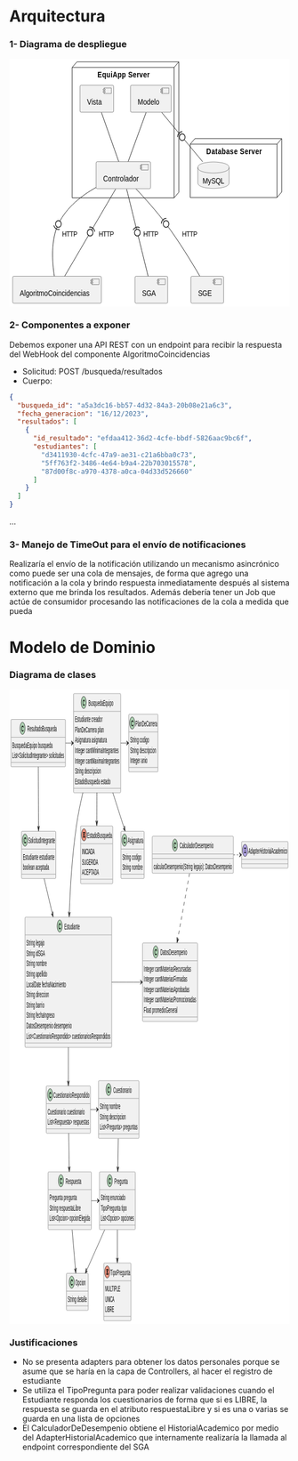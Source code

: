 # Arquitectura
### 1- Diagrama de despliegue
<?xml version="1.0" encoding="us-ascii" standalone="no"?><svg xmlns="http://www.w3.org/2000/svg" xmlns:xlink="http://www.w3.org/1999/xlink" contentStyleType="text/css" height="446px" preserveAspectRatio="none" style="width:591px;height:446px;background:#FFFFFF;" version="1.1" viewBox="0 0 591 446" width="591px" zoomAndPan="magnify"><defs/><g><!--cluster Database Server--><g id="cluster_Database Server"><polygon fill="none" points="381.5,154,391.5,144,574.5,144,574.5,240,564.5,250,381.5,250,381.5,154" style="stroke:#181818;stroke-width:1.0;"/><line style="stroke:#181818;stroke-width:1.0;" x1="564.5" x2="574.5" y1="154" y2="144"/><line style="stroke:#181818;stroke-width:1.0;" x1="381.5" x2="564.5" y1="154" y2="154"/><line style="stroke:#181818;stroke-width:1.0;" x1="564.5" x2="564.5" y1="154" y2="250"/><text fill="#000000" font-family="sans-serif" font-size="14" font-weight="bold" lengthAdjust="spacing" textLength="117" x="415.5" y="172.1074">Database Server</text></g><!--cluster EquiApp Server--><g id="cluster_EquiApp Server"><polygon fill="none" points="132.5,16,142.5,6,357.5,6,357.5,240.5,347.5,250.5,132.5,250.5,132.5,16" style="stroke:#181818;stroke-width:1.0;"/><line style="stroke:#181818;stroke-width:1.0;" x1="347.5" x2="357.5" y1="16" y2="6"/><line style="stroke:#181818;stroke-width:1.0;" x1="132.5" x2="347.5" y1="16" y2="16"/><line style="stroke:#181818;stroke-width:1.0;" x1="347.5" x2="347.5" y1="16" y2="250.5"/><text fill="#000000" font-family="sans-serif" font-size="14" font-weight="bold" lengthAdjust="spacing" textLength="110" x="186" y="34.1074">EquiApp Server</text></g><!--entity MySQL--><g id="elem_MySQL"><path d="M397.5,196 C397.5,186 430.5,186 430.5,186 C430.5,186 463.5,186 463.5,196 L463.5,223.6211 C463.5,233.6211 430.5,233.6211 430.5,233.6211 C430.5,233.6211 397.5,233.6211 397.5,223.6211 L397.5,196 " fill="#F1F1F1" style="stroke:#181818;stroke-width:0.5;"/><path d="M397.5,196 C397.5,206 430.5,206 430.5,206 C430.5,206 463.5,206 463.5,196 " fill="none" style="stroke:#181818;stroke-width:0.5;"/><text fill="#000000" font-family="sans-serif" font-size="14" lengthAdjust="spacing" textLength="46" x="407.5" y="225.1074">MySQL</text></g><!--entity Modelo--><g id="elem_Modelo"><rect fill="#F1F1F1" height="48.6211" rx="2.5" ry="2.5" style="stroke:#181818;stroke-width:0.5;" width="86" x="255.5" y="48"/><rect fill="#F1F1F1" height="10" style="stroke:#181818;stroke-width:0.5;" width="15" x="321.5" y="53"/><rect fill="#F1F1F1" height="2" style="stroke:#181818;stroke-width:0.5;" width="4" x="319.5" y="55"/><rect fill="#F1F1F1" height="2" style="stroke:#181818;stroke-width:0.5;" width="4" x="319.5" y="59"/><text fill="#000000" font-family="sans-serif" font-size="14" lengthAdjust="spacing" textLength="46" x="270.5" y="83.1074">Modelo</text></g><!--entity Vista--><g id="elem_Vista"><rect fill="#F1F1F1" height="48.6211" rx="2.5" ry="2.5" style="stroke:#181818;stroke-width:0.5;" width="71" x="149" y="48"/><rect fill="#F1F1F1" height="10" style="stroke:#181818;stroke-width:0.5;" width="15" x="200" y="53"/><rect fill="#F1F1F1" height="2" style="stroke:#181818;stroke-width:0.5;" width="4" x="198" y="55"/><rect fill="#F1F1F1" height="2" style="stroke:#181818;stroke-width:0.5;" width="4" x="198" y="59"/><text fill="#000000" font-family="sans-serif" font-size="14" lengthAdjust="spacing" textLength="31" x="164" y="83.1074">Vista</text></g><!--entity Controlador--><g id="elem_Controlador"><rect fill="#F1F1F1" height="48.6211" rx="2.5" ry="2.5" style="stroke:#181818;stroke-width:0.5;" width="115" x="183" y="185.5"/><rect fill="#F1F1F1" height="10" style="stroke:#181818;stroke-width:0.5;" width="15" x="278" y="190.5"/><rect fill="#F1F1F1" height="2" style="stroke:#181818;stroke-width:0.5;" width="4" x="276" y="192.5"/><rect fill="#F1F1F1" height="2" style="stroke:#181818;stroke-width:0.5;" width="4" x="276" y="196.5"/><text fill="#000000" font-family="sans-serif" font-size="14" lengthAdjust="spacing" textLength="75" x="198" y="220.6074">Controlador</text></g><!--entity AlgoritmoCoincidencias--><g id="elem_AlgoritmoCoincidencias"><rect fill="#F1F1F1" height="48.6211" rx="2.5" ry="2.5" style="stroke:#181818;stroke-width:0.5;" width="187" x="7" y="391.5"/><rect fill="#F1F1F1" height="10" style="stroke:#181818;stroke-width:0.5;" width="15" x="174" y="396.5"/><rect fill="#F1F1F1" height="2" style="stroke:#181818;stroke-width:0.5;" width="4" x="172" y="398.5"/><rect fill="#F1F1F1" height="2" style="stroke:#181818;stroke-width:0.5;" width="4" x="172" y="402.5"/><text fill="#000000" font-family="sans-serif" font-size="14" lengthAdjust="spacing" textLength="147" x="22" y="426.6074">AlgoritmoCoincidencias</text></g><!--entity SGA--><g id="elem_SGA"><rect fill="#F1F1F1" height="48.6211" rx="2.5" ry="2.5" style="stroke:#181818;stroke-width:0.5;" width="69" x="265" y="391.5"/><rect fill="#F1F1F1" height="10" style="stroke:#181818;stroke-width:0.5;" width="15" x="314" y="396.5"/><rect fill="#F1F1F1" height="2" style="stroke:#181818;stroke-width:0.5;" width="4" x="312" y="398.5"/><rect fill="#F1F1F1" height="2" style="stroke:#181818;stroke-width:0.5;" width="4" x="312" y="402.5"/><text fill="#000000" font-family="sans-serif" font-size="14" lengthAdjust="spacing" textLength="29" x="280" y="426.6074">SGA</text></g><!--entity SGE--><g id="elem_SGE"><rect fill="#F1F1F1" height="48.6211" rx="2.5" ry="2.5" style="stroke:#181818;stroke-width:0.5;" width="69" x="383" y="391.5"/><rect fill="#F1F1F1" height="10" style="stroke:#181818;stroke-width:0.5;" width="15" x="432" y="396.5"/><rect fill="#F1F1F1" height="2" style="stroke:#181818;stroke-width:0.5;" width="4" x="430" y="398.5"/><rect fill="#F1F1F1" height="2" style="stroke:#181818;stroke-width:0.5;" width="4" x="430" y="402.5"/><text fill="#000000" font-family="sans-serif" font-size="14" lengthAdjust="spacing" textLength="29" x="398" y="426.6074">SGE</text></g><!--link Vista to Controlador--><g id="link_Vista_Controlador"><path d="M194.25,97.1 C204.47,121.82 220.43,160.43 230.67,185.21 " fill="none" id="Vista-Controlador" style="stroke:#181818;stroke-width:1.0;"/></g><!--link Modelo to Controlador--><g id="link_Modelo_Controlador"><path d="M288.4,97.1 C277.82,121.82 261.29,160.43 250.68,185.21 " fill="none" id="Modelo-Controlador" style="stroke:#181818;stroke-width:1.0;"/></g><!--link Modelo to MySQL--><g id="link_Modelo_MySQL"><path d="M321.49,97.1 C345.72,121.97 383.64,160.9 407.77,185.67 " fill="none" id="Modelo-MySQL" style="stroke:#181818;stroke-width:1.0;"/><path d="M364.7986,131.4234 A10,10 0 0 0 354.6684 141.2914" fill="none" style="stroke:#181818;stroke-width:1.5;"/><ellipse cx="364.6675" cy="141.4225" fill="#FFFFFF" rx="6" ry="6" style="stroke:#181818;stroke-width:1.5;"/></g><!--link Controlador to SGE--><g id="link_Controlador_SGE"><path d="M267.25,234.51 C285.78,251.32 310.61,274.88 330.5,297.5 C357.49,328.19 384.94,366.75 401.6,391.14 " fill="none" id="Controlador-SGE" style="stroke:#181818;stroke-width:1.0;"/><text fill="#000000" font-family="sans-serif" font-size="13" lengthAdjust="spacing" textLength="32" x="364.5" y="319.5283">HTTP</text><path d="M331.1409,287.5206 A10,10 0 0 0 320.5206 296.8591" fill="none" style="stroke:#181818;stroke-width:1.5;"/><ellipse cx="330.5" cy="297.5" fill="#FFFFFF" rx="6" ry="6" style="stroke:#181818;stroke-width:1.5;"/></g><!--link Controlador to SGA--><g id="link_Controlador_SGA"><path d="M247.38,234.8 C258.75,274.11 281.32,352.14 292.66,391.35 " fill="none" id="Controlador-SGA" style="stroke:#181818;stroke-width:1.0;"/><text fill="#000000" font-family="sans-serif" font-size="13" lengthAdjust="spacing" textLength="32" x="282.5" y="319.5283">HTTP</text><path d="M274.8592,304.3552 A10,10 0 0 0 261.2739 308.2846" fill="none" style="stroke:#181818;stroke-width:1.5;"/><ellipse cx="270.0313" cy="313.1125" fill="#FFFFFF" rx="6" ry="6" style="stroke:#181818;stroke-width:1.5;"/></g><!--link Controlador to AlgoritmoCoincidencias--><g id="link_Controlador_AlgoritmoCoincidencias"><path d="M224.17,234.8 C197.19,274.11 143.64,352.14 116.73,391.35 " fill="none" id="Controlador-AlgoritmoCoincidencias" style="stroke:#181818;stroke-width:1.0;"/><text fill="#000000" font-family="sans-serif" font-size="13" lengthAdjust="spacing" textLength="32" x="188.5" y="319.5283">HTTP</text><path d="M180.2551,311.2835 A10,10 0 0 0 168.5948 303.2812" fill="none" style="stroke:#181818;stroke-width:1.5;"/><ellipse cx="170.4238" cy="313.1125" fill="#FFFFFF" rx="6" ry="6" style="stroke:#181818;stroke-width:1.5;"/></g><!--link AlgoritmoCoincidencias to Controlador--><g id="link_AlgoritmoCoincidencias_Controlador"><path d="M94.9,391.2 C90.35,366.15 87.07,326.42 103.5,297.5 C120.8,267.05 153.67,245.76 182.88,231.92 " fill="none" id="AlgoritmoCoincidencias-Controlador" style="stroke:#181818;stroke-width:1.0;"/><text fill="#000000" font-family="sans-serif" font-size="13" lengthAdjust="spacing" textLength="32" x="111.5" y="319.5283">HTTP</text><path d="M93.859,300.1553 A10,10 0 0 0 106.1553 307.141" fill="none" style="stroke:#181818;stroke-width:1.5;"/><ellipse cx="103.5" cy="297.5" fill="#FFFFFF" rx="6" ry="6" style="stroke:#181818;stroke-width:1.5;"/></g><!--SRC=[TOz12y8W68Rl_WhfKXTRvzr6HHqQ51lTlwQKe7xcN32Y_vxLHjlOF0Y-x-FZv_pclItZAB8AZA-qMXQe8owimbeBuncNS7MW2J781PrjmCC5Ia4puHx2pUYJqB1u6wTrTZgGLqDlxvLCh1t0uGMB9iXf6YY5W_0iIm-3R8t6ErJ0qGNvFq_K5Ptq6jSeJI6v21kK7I3R9RtJbf2ldpBMa_uccKeNAzRyhDC6-9C79utfFi-FesKoNOuFt_8JxVTcrzNWRm00]--></g></svg>

### 2- Componentes a exponer
Debemos exponer una API REST con un endpoint para recibir la respuesta del WebHook del componente AlgoritmoCoincidencias
- Solicitud: POST /busqueda/resultados
- Cuerpo:
```json
{
  "busqueda_id": "a5a3dc16-bb57-4d32-84a3-20b08e21a6c3",
  "fecha_generacion": "16/12/2023",
  "resultados": [
    {
      "id_resultado": "efdaa412-36d2-4cfe-bbdf-5826aac9bc6f",
      "estudiantes": [
        "d3411930-4cfc-47a9-ae31-c21a6bba0c73",
        "5ff763f2-3486-4e64-b9a4-22b703015578",
        "87d00f8c-a970-4378-a0ca-04d33d526660"
      ]
    }
  ]
}
```
...

### 3- Manejo de TimeOut para el envío de notificaciones
Realizaría el envío de la notificación utilizando un mecanismo asincrónico
como puede ser una cola de mensajes, de forma que agrego una notificación a la cola
y brindo respuesta inmediatamente después al sistema externo que me brinda los resultados.
Además debería tener un Job que actúe de consumidor procesando las notificaciones de la cola
a medida que pueda

# Modelo de Dominio
### Diagrama de clases
<?xml version="1.0" encoding="us-ascii" standalone="no"?><svg xmlns="http://www.w3.org/2000/svg" xmlns:xlink="http://www.w3.org/1999/xlink" contentStyleType="text/css" height="1141px" preserveAspectRatio="none" style="width:1218px;height:1141px;background:#FFFFFF;" version="1.1" viewBox="0 0 1218 1141" width="1218px" zoomAndPan="magnify"><defs/><g><!--class Estudiante--><g id="elem_Estudiante"><rect codeLine="3" fill="#F1F1F1" height="234.2109" id="Estudiante" rx="2.5" ry="2.5" style="stroke:#181818;stroke-width:0.5;" width="377" x="68" y="409"/><ellipse cx="218.75" cy="425" fill="#ADD1B2" rx="11" ry="11" style="stroke:#181818;stroke-width:1.0;"/><path d="M221.5156,420.875 Q221.6719,420.6563 221.8594,420.5469 Q222.0469,420.4375 222.2656,420.4375 Q222.6406,420.4375 222.875,420.7031 Q223.1094,420.9531 223.1094,421.5625 L223.1094,423.0156 Q223.1094,423.625 222.875,423.8906 Q222.6406,424.1563 222.2656,424.1563 Q221.9219,424.1563 221.7188,423.9531 Q221.5156,423.7656 221.4063,423.25 Q221.3594,422.8906 221.1719,422.7031 Q220.8438,422.3281 220.2344,422.1094 Q219.625,421.8906 219,421.8906 Q218.2344,421.8906 217.5938,422.2188 Q216.9688,422.5469 216.4688,423.2969 Q215.9844,424.0469 215.9844,425.0781 L215.9844,426.1719 Q215.9844,427.4063 216.875,428.2344 Q217.7656,429.0469 219.3594,429.0469 Q220.2969,429.0469 220.9531,428.7969 Q221.3438,428.6406 221.7656,428.2031 Q222.0313,427.9375 222.1719,427.8594 Q222.3281,427.7813 222.5313,427.7813 Q222.8594,427.7813 223.1094,428.0469 Q223.375,428.2969 223.375,428.6406 Q223.375,428.9844 223.0313,429.3906 Q222.5313,429.9688 221.7344,430.2969 Q220.6563,430.75 219.3594,430.75 Q217.8438,430.75 216.6406,430.125 Q215.6563,429.625 214.9688,428.5625 Q214.2813,427.4844 214.2813,426.2031 L214.2813,425.0469 Q214.2813,423.7188 214.8906,422.5781 Q215.5156,421.4219 216.6094,420.8125 Q217.7031,420.1875 218.9375,420.1875 Q219.6719,420.1875 220.3125,420.3594 Q220.9688,420.5156 221.5156,420.875 Z " fill="#000000"/><text fill="#000000" font-family="sans-serif" font-size="14" lengthAdjust="spacing" textLength="67" x="239.25" y="430.7969">Estudiante</text><line style="stroke:#181818;stroke-width:0.5;" x1="69" x2="444" y1="441" y2="441"/><text fill="#000000" font-family="sans-serif" font-size="14" lengthAdjust="spacing" textLength="79" x="74" y="460.1074">String legajo</text><text fill="#000000" font-family="sans-serif" font-size="14" lengthAdjust="spacing" textLength="81" x="74" y="478.7285">String idSGA</text><text fill="#000000" font-family="sans-serif" font-size="14" lengthAdjust="spacing" textLength="89" x="74" y="497.3496">String nombre</text><text fill="#000000" font-family="sans-serif" font-size="14" lengthAdjust="spacing" textLength="90" x="74" y="515.9707">String apellido</text><text fill="#000000" font-family="sans-serif" font-size="14" lengthAdjust="spacing" textLength="172" x="74" y="534.5918">LocalDate fechaNacimiento</text><text fill="#000000" font-family="sans-serif" font-size="14" lengthAdjust="spacing" textLength="98" x="74" y="553.2129">String direccion</text><text fill="#000000" font-family="sans-serif" font-size="14" lengthAdjust="spacing" textLength="78" x="74" y="571.834">String barrio</text><text fill="#000000" font-family="sans-serif" font-size="14" lengthAdjust="spacing" textLength="123" x="74" y="590.4551">String fechaIngreso</text><text fill="#000000" font-family="sans-serif" font-size="14" lengthAdjust="spacing" textLength="197" x="74" y="609.0762">DatosDesempenio desempenio</text><text fill="#000000" font-family="sans-serif" font-size="14" lengthAdjust="spacing" textLength="365" x="74" y="627.6973">List&lt;CuestionarioRespondido&gt; cuestionariosRespondidos</text><line style="stroke:#181818;stroke-width:0.5;" x1="69" x2="444" y1="635.2109" y2="635.2109"/></g><!--class DatosDesempenio--><g id="elem_DatosDesempenio"><rect codeLine="18" fill="#F1F1F1" height="141.1055" id="DatosDesempenio" rx="2.5" ry="2.5" style="stroke:#181818;stroke-width:0.5;" width="239" x="579" y="455.5"/><ellipse cx="636.25" cy="471.5" fill="#ADD1B2" rx="11" ry="11" style="stroke:#181818;stroke-width:1.0;"/><path d="M639.0156,467.375 Q639.1719,467.1563 639.3594,467.0469 Q639.5469,466.9375 639.7656,466.9375 Q640.1406,466.9375 640.375,467.2031 Q640.6094,467.4531 640.6094,468.0625 L640.6094,469.5156 Q640.6094,470.125 640.375,470.3906 Q640.1406,470.6563 639.7656,470.6563 Q639.4219,470.6563 639.2188,470.4531 Q639.0156,470.2656 638.9063,469.75 Q638.8594,469.3906 638.6719,469.2031 Q638.3438,468.8281 637.7344,468.6094 Q637.125,468.3906 636.5,468.3906 Q635.7344,468.3906 635.0938,468.7188 Q634.4688,469.0469 633.9688,469.7969 Q633.4844,470.5469 633.4844,471.5781 L633.4844,472.6719 Q633.4844,473.9063 634.375,474.7344 Q635.2656,475.5469 636.8594,475.5469 Q637.7969,475.5469 638.4531,475.2969 Q638.8438,475.1406 639.2656,474.7031 Q639.5313,474.4375 639.6719,474.3594 Q639.8281,474.2813 640.0313,474.2813 Q640.3594,474.2813 640.6094,474.5469 Q640.875,474.7969 640.875,475.1406 Q640.875,475.4844 640.5313,475.8906 Q640.0313,476.4688 639.2344,476.7969 Q638.1563,477.25 636.8594,477.25 Q635.3438,477.25 634.1406,476.625 Q633.1563,476.125 632.4688,475.0625 Q631.7813,473.9844 631.7813,472.7031 L631.7813,471.5469 Q631.7813,470.2188 632.3906,469.0781 Q633.0156,467.9219 634.1094,467.3125 Q635.2031,466.6875 636.4375,466.6875 Q637.1719,466.6875 637.8125,466.8594 Q638.4688,467.0156 639.0156,467.375 Z " fill="#000000"/><text fill="#000000" font-family="sans-serif" font-size="14" lengthAdjust="spacing" textLength="116" x="656.75" y="477.2969">DatosDesempenio</text><line style="stroke:#181818;stroke-width:0.5;" x1="580" x2="817" y1="487.5" y2="487.5"/><text fill="#000000" font-family="sans-serif" font-size="14" lengthAdjust="spacing" textLength="205" x="585" y="506.6074">Integer cantMateriasRecursadas</text><text fill="#000000" font-family="sans-serif" font-size="14" lengthAdjust="spacing" textLength="188" x="585" y="525.2285">Integer cantMateriasFirmadas</text><text fill="#000000" font-family="sans-serif" font-size="14" lengthAdjust="spacing" textLength="198" x="585" y="543.8496">Integer cantMateriasAprobadas</text><text fill="#000000" font-family="sans-serif" font-size="14" lengthAdjust="spacing" textLength="227" x="585" y="562.4707">Integer cantMateriasPromocionadas</text><text fill="#000000" font-family="sans-serif" font-size="14" lengthAdjust="spacing" textLength="146" x="585" y="581.0918">Float promedioGeneral</text><line style="stroke:#181818;stroke-width:0.5;" x1="580" x2="817" y1="588.6055" y2="588.6055"/></g><!--class CalculadorDesempenio--><g id="elem_CalculadorDesempenio"><rect codeLine="26" fill="#F1F1F1" height="66.6211" id="CalculadorDesempenio" rx="2.5" ry="2.5" style="stroke:#181818;stroke-width:0.5;" width="353" x="621" y="263.5"/><ellipse cx="719.75" cy="279.5" fill="#ADD1B2" rx="11" ry="11" style="stroke:#181818;stroke-width:1.0;"/><path d="M722.5156,275.375 Q722.6719,275.1563 722.8594,275.0469 Q723.0469,274.9375 723.2656,274.9375 Q723.6406,274.9375 723.875,275.2031 Q724.1094,275.4531 724.1094,276.0625 L724.1094,277.5156 Q724.1094,278.125 723.875,278.3906 Q723.6406,278.6563 723.2656,278.6563 Q722.9219,278.6563 722.7188,278.4531 Q722.5156,278.2656 722.4063,277.75 Q722.3594,277.3906 722.1719,277.2031 Q721.8438,276.8281 721.2344,276.6094 Q720.625,276.3906 720,276.3906 Q719.2344,276.3906 718.5938,276.7188 Q717.9688,277.0469 717.4688,277.7969 Q716.9844,278.5469 716.9844,279.5781 L716.9844,280.6719 Q716.9844,281.9063 717.875,282.7344 Q718.7656,283.5469 720.3594,283.5469 Q721.2969,283.5469 721.9531,283.2969 Q722.3438,283.1406 722.7656,282.7031 Q723.0313,282.4375 723.1719,282.3594 Q723.3281,282.2813 723.5313,282.2813 Q723.8594,282.2813 724.1094,282.5469 Q724.375,282.7969 724.375,283.1406 Q724.375,283.4844 724.0313,283.8906 Q723.5313,284.4688 722.7344,284.7969 Q721.6563,285.25 720.3594,285.25 Q718.8438,285.25 717.6406,284.625 Q716.6563,284.125 715.9688,283.0625 Q715.2813,281.9844 715.2813,280.7031 L715.2813,279.5469 Q715.2813,278.2188 715.8906,277.0781 Q716.5156,275.9219 717.6094,275.3125 Q718.7031,274.6875 719.9375,274.6875 Q720.6719,274.6875 721.3125,274.8594 Q721.9688,275.0156 722.5156,275.375 Z " fill="#000000"/><text fill="#000000" font-family="sans-serif" font-size="14" lengthAdjust="spacing" textLength="147" x="740.25" y="285.2969">CalculadorDesempenio</text><line style="stroke:#181818;stroke-width:0.5;" x1="622" x2="973" y1="295.5" y2="295.5"/><line style="stroke:#181818;stroke-width:0.5;" x1="622" x2="973" y1="303.5" y2="303.5"/><text fill="#000000" font-family="sans-serif" font-size="14" lengthAdjust="spacing" textLength="341" x="627" y="322.6074">calcularDesempenio(String legajo): DatosDesempenio</text></g><!--class AdapterHistorialAcademico--><g id="elem_AdapterHistorialAcademico"><rect codeLine="30" fill="#F1F1F1" height="48" id="AdapterHistorialAcademico" rx="2.5" ry="2.5" style="stroke:#181818;stroke-width:0.5;" width="202" x="1009.5" y="273"/><ellipse cx="1024.5" cy="289" fill="#B4A7E5" rx="11" ry="11" style="stroke:#181818;stroke-width:1.0;"/><path d="M1025.4531,285.6406 L1025.4531,292.2969 L1027.1719,292.2969 Q1027.7813,292.2969 1028.0469,292.5313 Q1028.3125,292.7656 1028.3125,293.1563 Q1028.3125,293.5313 1028.0469,293.7656 Q1027.7813,294 1027.1719,294 L1022.0313,294 Q1021.4219,294 1021.1563,293.7656 Q1020.8906,293.5313 1020.8906,293.1406 Q1020.8906,292.7656 1021.1563,292.5313 Q1021.4219,292.2969 1022.0313,292.2969 L1023.75,292.2969 L1023.75,285.6406 L1022.0313,285.6406 Q1021.4219,285.6406 1021.1563,285.4063 Q1020.8906,285.1719 1020.8906,284.7813 Q1020.8906,284.4063 1021.1563,284.1719 Q1021.4219,283.9375 1022.0313,283.9375 L1027.1719,283.9375 Q1027.7813,283.9375 1028.0469,284.1719 Q1028.3125,284.4063 1028.3125,284.7813 Q1028.3125,285.1719 1028.0469,285.4063 Q1027.7813,285.6406 1027.1719,285.6406 L1025.4531,285.6406 Z " fill="#000000"/><text fill="#000000" font-family="sans-serif" font-size="14" font-style="italic" lengthAdjust="spacing" textLength="170" x="1038.5" y="294.7969">AdapterHistorialAcademico</text><line style="stroke:#181818;stroke-width:0.5;" x1="1010.5" x2="1210.5" y1="305" y2="305"/><line style="stroke:#181818;stroke-width:0.5;" x1="1010.5" x2="1210.5" y1="313" y2="313"/></g><!--class CuestionarioRespondido--><g id="elem_CuestionarioRespondido"><rect codeLine="35" fill="#F1F1F1" height="85.2422" id="CuestionarioRespondido" rx="2.5" ry="2.5" style="stroke:#181818;stroke-width:0.5;" width="192" x="160.5" y="712.5"/><ellipse cx="177.3" cy="728.5" fill="#ADD1B2" rx="11" ry="11" style="stroke:#181818;stroke-width:1.0;"/><path d="M180.0656,724.375 Q180.2219,724.1563 180.4094,724.0469 Q180.5969,723.9375 180.8156,723.9375 Q181.1906,723.9375 181.425,724.2031 Q181.6594,724.4531 181.6594,725.0625 L181.6594,726.5156 Q181.6594,727.125 181.425,727.3906 Q181.1906,727.6563 180.8156,727.6563 Q180.4719,727.6563 180.2688,727.4531 Q180.0656,727.2656 179.9563,726.75 Q179.9094,726.3906 179.7219,726.2031 Q179.3938,725.8281 178.7844,725.6094 Q178.175,725.3906 177.55,725.3906 Q176.7844,725.3906 176.1438,725.7188 Q175.5188,726.0469 175.0188,726.7969 Q174.5344,727.5469 174.5344,728.5781 L174.5344,729.6719 Q174.5344,730.9063 175.425,731.7344 Q176.3156,732.5469 177.9094,732.5469 Q178.8469,732.5469 179.5031,732.2969 Q179.8938,732.1406 180.3156,731.7031 Q180.5813,731.4375 180.7219,731.3594 Q180.8781,731.2813 181.0813,731.2813 Q181.4094,731.2813 181.6594,731.5469 Q181.925,731.7969 181.925,732.1406 Q181.925,732.4844 181.5813,732.8906 Q181.0813,733.4688 180.2844,733.7969 Q179.2063,734.25 177.9094,734.25 Q176.3938,734.25 175.1906,733.625 Q174.2063,733.125 173.5188,732.0625 Q172.8313,730.9844 172.8313,729.7031 L172.8313,728.5469 Q172.8313,727.2188 173.4406,726.0781 Q174.0656,724.9219 175.1594,724.3125 Q176.2531,723.6875 177.4875,723.6875 Q178.2219,723.6875 178.8625,723.8594 Q179.5188,724.0156 180.0656,724.375 Z " fill="#000000"/><text fill="#000000" font-family="sans-serif" font-size="14" lengthAdjust="spacing" textLength="156" x="191.7" y="734.2969">CuestionarioRespondido</text><line style="stroke:#181818;stroke-width:0.5;" x1="161.5" x2="351.5" y1="744.5" y2="744.5"/><text fill="#000000" font-family="sans-serif" font-size="14" lengthAdjust="spacing" textLength="161" x="166.5" y="763.6074">Cuestionario cuestionario</text><text fill="#000000" font-family="sans-serif" font-size="14" lengthAdjust="spacing" textLength="180" x="166.5" y="782.2285">List&lt;Respuesta&gt; respuestas</text><line style="stroke:#181818;stroke-width:0.5;" x1="161.5" x2="351.5" y1="789.7422" y2="789.7422"/></g><!--class Respuesta--><g id="elem_Respuesta"><rect codeLine="40" fill="#F1F1F1" height="103.8633" id="Respuesta" rx="2.5" ry="2.5" style="stroke:#181818;stroke-width:0.5;" width="188" x="168.5" y="867"/><ellipse cx="224.25" cy="883" fill="#ADD1B2" rx="11" ry="11" style="stroke:#181818;stroke-width:1.0;"/><path d="M227.0156,878.875 Q227.1719,878.6563 227.3594,878.5469 Q227.5469,878.4375 227.7656,878.4375 Q228.1406,878.4375 228.375,878.7031 Q228.6094,878.9531 228.6094,879.5625 L228.6094,881.0156 Q228.6094,881.625 228.375,881.8906 Q228.1406,882.1563 227.7656,882.1563 Q227.4219,882.1563 227.2188,881.9531 Q227.0156,881.7656 226.9063,881.25 Q226.8594,880.8906 226.6719,880.7031 Q226.3438,880.3281 225.7344,880.1094 Q225.125,879.8906 224.5,879.8906 Q223.7344,879.8906 223.0938,880.2188 Q222.4688,880.5469 221.9688,881.2969 Q221.4844,882.0469 221.4844,883.0781 L221.4844,884.1719 Q221.4844,885.4063 222.375,886.2344 Q223.2656,887.0469 224.8594,887.0469 Q225.7969,887.0469 226.4531,886.7969 Q226.8438,886.6406 227.2656,886.2031 Q227.5313,885.9375 227.6719,885.8594 Q227.8281,885.7813 228.0313,885.7813 Q228.3594,885.7813 228.6094,886.0469 Q228.875,886.2969 228.875,886.6406 Q228.875,886.9844 228.5313,887.3906 Q228.0313,887.9688 227.2344,888.2969 Q226.1563,888.75 224.8594,888.75 Q223.3438,888.75 222.1406,888.125 Q221.1563,887.625 220.4688,886.5625 Q219.7813,885.4844 219.7813,884.2031 L219.7813,883.0469 Q219.7813,881.7188 220.3906,880.5781 Q221.0156,879.4219 222.1094,878.8125 Q223.2031,878.1875 224.4375,878.1875 Q225.1719,878.1875 225.8125,878.3594 Q226.4688,878.5156 227.0156,878.875 Z " fill="#000000"/><text fill="#000000" font-family="sans-serif" font-size="14" lengthAdjust="spacing" textLength="68" x="244.75" y="888.7969">Respuesta</text><line style="stroke:#181818;stroke-width:0.5;" x1="169.5" x2="355.5" y1="899" y2="899"/><text fill="#000000" font-family="sans-serif" font-size="14" lengthAdjust="spacing" textLength="119" x="174.5" y="918.1074">Pregunta pregunta</text><text fill="#000000" font-family="sans-serif" font-size="14" lengthAdjust="spacing" textLength="136" x="174.5" y="936.7285">String respuestaLibre</text><text fill="#000000" font-family="sans-serif" font-size="14" lengthAdjust="spacing" textLength="176" x="174.5" y="955.3496">List&lt;Opcion&gt; opcionElegida</text><line style="stroke:#181818;stroke-width:0.5;" x1="169.5" x2="355.5" y1="962.8633" y2="962.8633"/></g><!--class Cuestionario--><g id="elem_Cuestionario"><rect codeLine="52" fill="#F1F1F1" height="103.8633" id="Cuestionario" rx="2.5" ry="2.5" style="stroke:#181818;stroke-width:0.5;" width="176" x="387.5" y="703"/><ellipse cx="431.3" cy="719" fill="#ADD1B2" rx="11" ry="11" style="stroke:#181818;stroke-width:1.0;"/><path d="M434.0656,714.875 Q434.2219,714.6563 434.4094,714.5469 Q434.5969,714.4375 434.8156,714.4375 Q435.1906,714.4375 435.425,714.7031 Q435.6594,714.9531 435.6594,715.5625 L435.6594,717.0156 Q435.6594,717.625 435.425,717.8906 Q435.1906,718.1563 434.8156,718.1563 Q434.4719,718.1563 434.2688,717.9531 Q434.0656,717.7656 433.9563,717.25 Q433.9094,716.8906 433.7219,716.7031 Q433.3938,716.3281 432.7844,716.1094 Q432.175,715.8906 431.55,715.8906 Q430.7844,715.8906 430.1438,716.2188 Q429.5188,716.5469 429.0188,717.2969 Q428.5344,718.0469 428.5344,719.0781 L428.5344,720.1719 Q428.5344,721.4063 429.425,722.2344 Q430.3156,723.0469 431.9094,723.0469 Q432.8469,723.0469 433.5031,722.7969 Q433.8938,722.6406 434.3156,722.2031 Q434.5813,721.9375 434.7219,721.8594 Q434.8781,721.7813 435.0813,721.7813 Q435.4094,721.7813 435.6594,722.0469 Q435.925,722.2969 435.925,722.6406 Q435.925,722.9844 435.5813,723.3906 Q435.0813,723.9688 434.2844,724.2969 Q433.2063,724.75 431.9094,724.75 Q430.3938,724.75 429.1906,724.125 Q428.2063,723.625 427.5188,722.5625 Q426.8313,721.4844 426.8313,720.2031 L426.8313,719.0469 Q426.8313,717.7188 427.4406,716.5781 Q428.0656,715.4219 429.1594,714.8125 Q430.2531,714.1875 431.4875,714.1875 Q432.2219,714.1875 432.8625,714.3594 Q433.5188,714.5156 434.0656,714.875 Z " fill="#000000"/><text fill="#000000" font-family="sans-serif" font-size="14" lengthAdjust="spacing" textLength="80" x="451.7" y="724.7969">Cuestionario</text><line style="stroke:#181818;stroke-width:0.5;" x1="388.5" x2="562.5" y1="735" y2="735"/><text fill="#000000" font-family="sans-serif" font-size="14" lengthAdjust="spacing" textLength="89" x="393.5" y="754.1074">String nombre</text><text fill="#000000" font-family="sans-serif" font-size="14" lengthAdjust="spacing" textLength="113" x="393.5" y="772.7285">String descripcion</text><text fill="#000000" font-family="sans-serif" font-size="14" lengthAdjust="spacing" textLength="164" x="393.5" y="791.3496">List&lt;Pregunta&gt; preguntas</text><line style="stroke:#181818;stroke-width:0.5;" x1="388.5" x2="562.5" y1="798.8633" y2="798.8633"/></g><!--class Pregunta--><g id="elem_Pregunta"><rect codeLine="64" fill="#F1F1F1" height="103.8633" id="Pregunta" rx="2.5" ry="2.5" style="stroke:#181818;stroke-width:0.5;" width="156" x="391.5" y="867"/><ellipse cx="436.25" cy="883" fill="#ADD1B2" rx="11" ry="11" style="stroke:#181818;stroke-width:1.0;"/><path d="M439.0156,878.875 Q439.1719,878.6563 439.3594,878.5469 Q439.5469,878.4375 439.7656,878.4375 Q440.1406,878.4375 440.375,878.7031 Q440.6094,878.9531 440.6094,879.5625 L440.6094,881.0156 Q440.6094,881.625 440.375,881.8906 Q440.1406,882.1563 439.7656,882.1563 Q439.4219,882.1563 439.2188,881.9531 Q439.0156,881.7656 438.9063,881.25 Q438.8594,880.8906 438.6719,880.7031 Q438.3438,880.3281 437.7344,880.1094 Q437.125,879.8906 436.5,879.8906 Q435.7344,879.8906 435.0938,880.2188 Q434.4688,880.5469 433.9688,881.2969 Q433.4844,882.0469 433.4844,883.0781 L433.4844,884.1719 Q433.4844,885.4063 434.375,886.2344 Q435.2656,887.0469 436.8594,887.0469 Q437.7969,887.0469 438.4531,886.7969 Q438.8438,886.6406 439.2656,886.2031 Q439.5313,885.9375 439.6719,885.8594 Q439.8281,885.7813 440.0313,885.7813 Q440.3594,885.7813 440.6094,886.0469 Q440.875,886.2969 440.875,886.6406 Q440.875,886.9844 440.5313,887.3906 Q440.0313,887.9688 439.2344,888.2969 Q438.1563,888.75 436.8594,888.75 Q435.3438,888.75 434.1406,888.125 Q433.1563,887.625 432.4688,886.5625 Q431.7813,885.4844 431.7813,884.2031 L431.7813,883.0469 Q431.7813,881.7188 432.3906,880.5781 Q433.0156,879.4219 434.1094,878.8125 Q435.2031,878.1875 436.4375,878.1875 Q437.1719,878.1875 437.8125,878.3594 Q438.4688,878.5156 439.0156,878.875 Z " fill="#000000"/><text fill="#000000" font-family="sans-serif" font-size="14" lengthAdjust="spacing" textLength="58" x="456.75" y="888.7969">Pregunta</text><line style="stroke:#181818;stroke-width:0.5;" x1="392.5" x2="546.5" y1="899" y2="899"/><text fill="#000000" font-family="sans-serif" font-size="14" lengthAdjust="spacing" textLength="107" x="397.5" y="918.1074">String enunciado</text><text fill="#000000" font-family="sans-serif" font-size="14" lengthAdjust="spacing" textLength="113" x="397.5" y="936.7285">TipoPregunta tipo</text><text fill="#000000" font-family="sans-serif" font-size="14" lengthAdjust="spacing" textLength="144" x="397.5" y="955.3496">List&lt;Opcion&gt; opciones</text><line style="stroke:#181818;stroke-width:0.5;" x1="392.5" x2="546.5" y1="962.8633" y2="962.8633"/></g><!--class Opcion--><g id="elem_Opcion"><rect codeLine="70" fill="#F1F1F1" height="66.6211" id="Opcion" rx="2.5" ry="2.5" style="stroke:#181818;stroke-width:0.5;" width="95" x="248" y="1049.5"/><ellipse cx="271.1" cy="1065.5" fill="#ADD1B2" rx="11" ry="11" style="stroke:#181818;stroke-width:1.0;"/><path d="M273.8656,1061.375 Q274.0219,1061.1563 274.2094,1061.0469 Q274.3969,1060.9375 274.6156,1060.9375 Q274.9906,1060.9375 275.225,1061.2031 Q275.4594,1061.4531 275.4594,1062.0625 L275.4594,1063.5156 Q275.4594,1064.125 275.225,1064.3906 Q274.9906,1064.6563 274.6156,1064.6563 Q274.2719,1064.6563 274.0688,1064.4531 Q273.8656,1064.2656 273.7563,1063.75 Q273.7094,1063.3906 273.5219,1063.2031 Q273.1938,1062.8281 272.5844,1062.6094 Q271.975,1062.3906 271.35,1062.3906 Q270.5844,1062.3906 269.9438,1062.7188 Q269.3188,1063.0469 268.8188,1063.7969 Q268.3344,1064.5469 268.3344,1065.5781 L268.3344,1066.6719 Q268.3344,1067.9063 269.225,1068.7344 Q270.1156,1069.5469 271.7094,1069.5469 Q272.6469,1069.5469 273.3031,1069.2969 Q273.6938,1069.1406 274.1156,1068.7031 Q274.3813,1068.4375 274.5219,1068.3594 Q274.6781,1068.2813 274.8813,1068.2813 Q275.2094,1068.2813 275.4594,1068.5469 Q275.725,1068.7969 275.725,1069.1406 Q275.725,1069.4844 275.3813,1069.8906 Q274.8813,1070.4688 274.0844,1070.7969 Q273.0063,1071.25 271.7094,1071.25 Q270.1938,1071.25 268.9906,1070.625 Q268.0063,1070.125 267.3188,1069.0625 Q266.6313,1067.9844 266.6313,1066.7031 L266.6313,1065.5469 Q266.6313,1064.2188 267.2406,1063.0781 Q267.8656,1061.9219 268.9594,1061.3125 Q270.0531,1060.6875 271.2875,1060.6875 Q272.0219,1060.6875 272.6625,1060.8594 Q273.3188,1061.0156 273.8656,1061.375 Z " fill="#000000"/><text fill="#000000" font-family="sans-serif" font-size="14" lengthAdjust="spacing" textLength="45" x="286.9" y="1071.2969">Opcion</text><line style="stroke:#181818;stroke-width:0.5;" x1="249" x2="342" y1="1081.5" y2="1081.5"/><text fill="#000000" font-family="sans-serif" font-size="14" lengthAdjust="spacing" textLength="83" x="254" y="1100.6074">String detalle</text><line style="stroke:#181818;stroke-width:0.5;" x1="249" x2="342" y1="1108.1211" y2="1108.1211"/></g><!--class TipoPregunta--><g id="elem_TipoPregunta"><rect codeLine="58" fill="#F1F1F1" height="103.8633" id="TipoPregunta" rx="2.5" ry="2.5" style="stroke:#181818;stroke-width:0.5;" width="118" x="410.5" y="1031"/><ellipse cx="425.5" cy="1047" fill="#EB937F" rx="11" ry="11" style="stroke:#181818;stroke-width:1.0;"/><path d="M424.3594,1047.7969 L424.3594,1050.2969 L428.6875,1050.2969 L428.6875,1049.375 Q428.6875,1048.7656 428.9219,1048.5 Q429.1719,1048.2344 429.5469,1048.2344 Q429.9219,1048.2344 430.1563,1048.5 Q430.3906,1048.7656 430.3906,1049.375 L430.3906,1052 L422.3906,1052 Q421.7656,1052 421.5,1051.7656 Q421.25,1051.5313 421.25,1051.1406 Q421.25,1050.7656 421.5156,1050.5313 Q421.7813,1050.2969 422.3906,1050.2969 L422.6563,1050.2969 L422.6563,1043.6406 L422.3906,1043.6406 Q421.7656,1043.6406 421.5,1043.4063 Q421.25,1043.1719 421.25,1042.7813 Q421.25,1042.4063 421.5,1042.1719 Q421.7656,1041.9375 422.3906,1041.9375 L430.0156,1041.9375 L430.0156,1044.5313 Q430.0156,1045.1406 429.7813,1045.4063 Q429.5625,1045.6563 429.1719,1045.6563 Q428.7969,1045.6563 428.5625,1045.4063 Q428.3281,1045.1406 428.3281,1044.5313 L428.3281,1043.6406 L424.3594,1043.6406 L424.3594,1046.0938 L425.8438,1046.0938 Q425.8438,1045.4375 425.9688,1045.25 Q426.2344,1044.8438 426.7031,1044.8438 Q427.0781,1044.8438 427.3125,1045.1094 Q427.5469,1045.3594 427.5469,1045.9688 L427.5469,1047.9375 Q427.5469,1048.4844 427.4219,1048.6719 Q427.1563,1049.0625 426.7031,1049.0625 Q426.2344,1049.0625 425.9688,1048.6563 Q425.8438,1048.4688 425.8438,1047.7969 L424.3594,1047.7969 Z " fill="#000000"/><text fill="#000000" font-family="sans-serif" font-size="14" lengthAdjust="spacing" textLength="86" x="439.5" y="1052.7969">TipoPregunta</text><line style="stroke:#181818;stroke-width:0.5;" x1="411.5" x2="527.5" y1="1063" y2="1063"/><text fill="#000000" font-family="sans-serif" font-size="14" lengthAdjust="spacing" textLength="66" x="416.5" y="1082.1074">MULTIPLE</text><text fill="#000000" font-family="sans-serif" font-size="14" lengthAdjust="spacing" textLength="40" x="416.5" y="1100.7285">UNICA</text><text fill="#000000" font-family="sans-serif" font-size="14" lengthAdjust="spacing" textLength="39" x="416.5" y="1119.3496">LIBRE</text><line style="stroke:#181818;stroke-width:0.5;" x1="411.5" x2="527.5" y1="1126.8633" y2="1126.8633"/></g><!--class BusquedaEquipo--><g id="elem_BusquedaEquipo"><rect codeLine="78" fill="#F1F1F1" height="178.3477" id="BusquedaEquipo" rx="2.5" ry="2.5" style="stroke:#181818;stroke-width:0.5;" width="205" x="279" y="7"/><ellipse cx="323.25" cy="23" fill="#ADD1B2" rx="11" ry="11" style="stroke:#181818;stroke-width:1.0;"/><path d="M326.0156,18.875 Q326.1719,18.6563 326.3594,18.5469 Q326.5469,18.4375 326.7656,18.4375 Q327.1406,18.4375 327.375,18.7031 Q327.6094,18.9531 327.6094,19.5625 L327.6094,21.0156 Q327.6094,21.625 327.375,21.8906 Q327.1406,22.1563 326.7656,22.1563 Q326.4219,22.1563 326.2188,21.9531 Q326.0156,21.7656 325.9063,21.25 Q325.8594,20.8906 325.6719,20.7031 Q325.3438,20.3281 324.7344,20.1094 Q324.125,19.8906 323.5,19.8906 Q322.7344,19.8906 322.0938,20.2188 Q321.4688,20.5469 320.9688,21.2969 Q320.4844,22.0469 320.4844,23.0781 L320.4844,24.1719 Q320.4844,25.4063 321.375,26.2344 Q322.2656,27.0469 323.8594,27.0469 Q324.7969,27.0469 325.4531,26.7969 Q325.8438,26.6406 326.2656,26.2031 Q326.5313,25.9375 326.6719,25.8594 Q326.8281,25.7813 327.0313,25.7813 Q327.3594,25.7813 327.6094,26.0469 Q327.875,26.2969 327.875,26.6406 Q327.875,26.9844 327.5313,27.3906 Q327.0313,27.9688 326.2344,28.2969 Q325.1563,28.75 323.8594,28.75 Q322.3438,28.75 321.1406,28.125 Q320.1563,27.625 319.4688,26.5625 Q318.7813,25.4844 318.7813,24.2031 L318.7813,23.0469 Q318.7813,21.7188 319.3906,20.5781 Q320.0156,19.4219 321.1094,18.8125 Q322.2031,18.1875 323.4375,18.1875 Q324.1719,18.1875 324.8125,18.3594 Q325.4688,18.5156 326.0156,18.875 Z " fill="#000000"/><text fill="#000000" font-family="sans-serif" font-size="14" lengthAdjust="spacing" textLength="108" x="343.75" y="28.7969">BusquedaEquipo</text><line style="stroke:#181818;stroke-width:0.5;" x1="280" x2="483" y1="39" y2="39"/><text fill="#000000" font-family="sans-serif" font-size="14" lengthAdjust="spacing" textLength="120" x="285" y="58.1074">Estudiante creador</text><text fill="#000000" font-family="sans-serif" font-size="14" lengthAdjust="spacing" textLength="126" x="285" y="76.7285">PlanDeCarrera plan</text><text fill="#000000" font-family="sans-serif" font-size="14" lengthAdjust="spacing" textLength="139" x="285" y="95.3496">Asignatura asignatura</text><text fill="#000000" font-family="sans-serif" font-size="14" lengthAdjust="spacing" textLength="190" x="285" y="113.9707">Integer cantMinimaIntegrantes</text><text fill="#000000" font-family="sans-serif" font-size="14" lengthAdjust="spacing" textLength="193" x="285" y="132.5918">Integer cantMaximaIntegrantes</text><text fill="#000000" font-family="sans-serif" font-size="14" lengthAdjust="spacing" textLength="113" x="285" y="151.2129">String descripcion</text><text fill="#000000" font-family="sans-serif" font-size="14" lengthAdjust="spacing" textLength="155" x="285" y="169.834">EstadoBusqueda estado</text><line style="stroke:#181818;stroke-width:0.5;" x1="280" x2="483" y1="177.3477" y2="177.3477"/></g><!--class EstadoBusqueda--><g id="elem_EstadoBusqueda"><rect codeLine="88" fill="#F1F1F1" height="103.8633" id="EstadoBusqueda" rx="2.5" ry="2.5" style="stroke:#181818;stroke-width:0.5;" width="140" x="309.5" y="245"/><ellipse cx="324.5" cy="261" fill="#EB937F" rx="11" ry="11" style="stroke:#181818;stroke-width:1.0;"/><path d="M323.3594,261.7969 L323.3594,264.2969 L327.6875,264.2969 L327.6875,263.375 Q327.6875,262.7656 327.9219,262.5 Q328.1719,262.2344 328.5469,262.2344 Q328.9219,262.2344 329.1563,262.5 Q329.3906,262.7656 329.3906,263.375 L329.3906,266 L321.3906,266 Q320.7656,266 320.5,265.7656 Q320.25,265.5313 320.25,265.1406 Q320.25,264.7656 320.5156,264.5313 Q320.7813,264.2969 321.3906,264.2969 L321.6563,264.2969 L321.6563,257.6406 L321.3906,257.6406 Q320.7656,257.6406 320.5,257.4063 Q320.25,257.1719 320.25,256.7813 Q320.25,256.4063 320.5,256.1719 Q320.7656,255.9375 321.3906,255.9375 L329.0156,255.9375 L329.0156,258.5313 Q329.0156,259.1406 328.7813,259.4063 Q328.5625,259.6563 328.1719,259.6563 Q327.7969,259.6563 327.5625,259.4063 Q327.3281,259.1406 327.3281,258.5313 L327.3281,257.6406 L323.3594,257.6406 L323.3594,260.0938 L324.8438,260.0938 Q324.8438,259.4375 324.9688,259.25 Q325.2344,258.8438 325.7031,258.8438 Q326.0781,258.8438 326.3125,259.1094 Q326.5469,259.3594 326.5469,259.9688 L326.5469,261.9375 Q326.5469,262.4844 326.4219,262.6719 Q326.1563,263.0625 325.7031,263.0625 Q325.2344,263.0625 324.9688,262.6563 Q324.8438,262.4688 324.8438,261.7969 L323.3594,261.7969 Z " fill="#000000"/><text fill="#000000" font-family="sans-serif" font-size="14" lengthAdjust="spacing" textLength="108" x="338.5" y="266.7969">EstadoBusqueda</text><line style="stroke:#181818;stroke-width:0.5;" x1="310.5" x2="448.5" y1="277" y2="277"/><text fill="#000000" font-family="sans-serif" font-size="14" lengthAdjust="spacing" textLength="56" x="315.5" y="296.1074">INICIADA</text><text fill="#000000" font-family="sans-serif" font-size="14" lengthAdjust="spacing" textLength="70" x="315.5" y="314.7285">SUGERIDA</text><text fill="#000000" font-family="sans-serif" font-size="14" lengthAdjust="spacing" textLength="74" x="315.5" y="333.3496">ACEPTADA</text><line style="stroke:#181818;stroke-width:0.5;" x1="310.5" x2="448.5" y1="340.8633" y2="340.8633"/></g><!--class PlanDeCarrera--><g id="elem_PlanDeCarrera"><rect codeLine="94" fill="#F1F1F1" height="103.8633" id="PlanDeCarrera" rx="2.5" ry="2.5" style="stroke:#181818;stroke-width:0.5;" width="127" x="519" y="44"/><ellipse cx="534" cy="60" fill="#ADD1B2" rx="11" ry="11" style="stroke:#181818;stroke-width:1.0;"/><path d="M536.7656,55.875 Q536.9219,55.6563 537.1094,55.5469 Q537.2969,55.4375 537.5156,55.4375 Q537.8906,55.4375 538.125,55.7031 Q538.3594,55.9531 538.3594,56.5625 L538.3594,58.0156 Q538.3594,58.625 538.125,58.8906 Q537.8906,59.1563 537.5156,59.1563 Q537.1719,59.1563 536.9688,58.9531 Q536.7656,58.7656 536.6563,58.25 Q536.6094,57.8906 536.4219,57.7031 Q536.0938,57.3281 535.4844,57.1094 Q534.875,56.8906 534.25,56.8906 Q533.4844,56.8906 532.8438,57.2188 Q532.2188,57.5469 531.7188,58.2969 Q531.2344,59.0469 531.2344,60.0781 L531.2344,61.1719 Q531.2344,62.4063 532.125,63.2344 Q533.0156,64.0469 534.6094,64.0469 Q535.5469,64.0469 536.2031,63.7969 Q536.5938,63.6406 537.0156,63.2031 Q537.2813,62.9375 537.4219,62.8594 Q537.5781,62.7813 537.7813,62.7813 Q538.1094,62.7813 538.3594,63.0469 Q538.625,63.2969 538.625,63.6406 Q538.625,63.9844 538.2813,64.3906 Q537.7813,64.9688 536.9844,65.2969 Q535.9063,65.75 534.6094,65.75 Q533.0938,65.75 531.8906,65.125 Q530.9063,64.625 530.2188,63.5625 Q529.5313,62.4844 529.5313,61.2031 L529.5313,60.0469 Q529.5313,58.7188 530.1406,57.5781 Q530.7656,56.4219 531.8594,55.8125 Q532.9531,55.1875 534.1875,55.1875 Q534.9219,55.1875 535.5625,55.3594 Q536.2188,55.5156 536.7656,55.875 Z " fill="#000000"/><text fill="#000000" font-family="sans-serif" font-size="14" lengthAdjust="spacing" textLength="95" x="548" y="65.7969">PlanDeCarrera</text><line style="stroke:#181818;stroke-width:0.5;" x1="520" x2="645" y1="76" y2="76"/><text fill="#000000" font-family="sans-serif" font-size="14" lengthAdjust="spacing" textLength="83" x="525" y="95.1074">String codigo</text><text fill="#000000" font-family="sans-serif" font-size="14" lengthAdjust="spacing" textLength="113" x="525" y="113.7285">String descripcion</text><text fill="#000000" font-family="sans-serif" font-size="14" lengthAdjust="spacing" textLength="75" x="525" y="132.3496">Integer anio</text><line style="stroke:#181818;stroke-width:0.5;" x1="520" x2="645" y1="139.8633" y2="139.8633"/></g><!--class Asignatura--><g id="elem_Asignatura"><rect codeLine="100" fill="#F1F1F1" height="85.2422" id="Asignatura" rx="2.5" ry="2.5" style="stroke:#181818;stroke-width:0.5;" width="101" x="485" y="254.5"/><ellipse cx="500.45" cy="270.5" fill="#ADD1B2" rx="11" ry="11" style="stroke:#181818;stroke-width:1.0;"/><path d="M503.2156,266.375 Q503.3719,266.1563 503.5594,266.0469 Q503.7469,265.9375 503.9656,265.9375 Q504.3406,265.9375 504.575,266.2031 Q504.8094,266.4531 504.8094,267.0625 L504.8094,268.5156 Q504.8094,269.125 504.575,269.3906 Q504.3406,269.6563 503.9656,269.6563 Q503.6219,269.6563 503.4188,269.4531 Q503.2156,269.2656 503.1063,268.75 Q503.0594,268.3906 502.8719,268.2031 Q502.5438,267.8281 501.9344,267.6094 Q501.325,267.3906 500.7,267.3906 Q499.9344,267.3906 499.2938,267.7188 Q498.6688,268.0469 498.1688,268.7969 Q497.6844,269.5469 497.6844,270.5781 L497.6844,271.6719 Q497.6844,272.9063 498.575,273.7344 Q499.4656,274.5469 501.0594,274.5469 Q501.9969,274.5469 502.6531,274.2969 Q503.0438,274.1406 503.4656,273.7031 Q503.7313,273.4375 503.8719,273.3594 Q504.0281,273.2813 504.2313,273.2813 Q504.5594,273.2813 504.8094,273.5469 Q505.075,273.7969 505.075,274.1406 Q505.075,274.4844 504.7313,274.8906 Q504.2313,275.4688 503.4344,275.7969 Q502.3563,276.25 501.0594,276.25 Q499.5438,276.25 498.3406,275.625 Q497.3563,275.125 496.6688,274.0625 Q495.9813,272.9844 495.9813,271.7031 L495.9813,270.5469 Q495.9813,269.2188 496.5906,268.0781 Q497.2156,266.9219 498.3094,266.3125 Q499.4031,265.6875 500.6375,265.6875 Q501.3719,265.6875 502.0125,265.8594 Q502.6688,266.0156 503.2156,266.375 Z " fill="#000000"/><text fill="#000000" font-family="sans-serif" font-size="14" lengthAdjust="spacing" textLength="68" x="514.55" y="276.2969">Asignatura</text><line style="stroke:#181818;stroke-width:0.5;" x1="486" x2="585" y1="286.5" y2="286.5"/><text fill="#000000" font-family="sans-serif" font-size="14" lengthAdjust="spacing" textLength="83" x="491" y="305.6074">String codigo</text><text fill="#000000" font-family="sans-serif" font-size="14" lengthAdjust="spacing" textLength="89" x="491" y="324.2285">String nombre</text><line style="stroke:#181818;stroke-width:0.5;" x1="486" x2="585" y1="331.7422" y2="331.7422"/></g><!--class ResultadoBusqueda--><g id="elem_ResultadoBusqueda"><rect codeLine="110" fill="#F1F1F1" height="85.2422" id="ResultadoBusqueda" rx="2.5" ry="2.5" style="stroke:#181818;stroke-width:0.5;" width="237" x="7" y="53.5"/><ellipse cx="57.25" cy="69.5" fill="#ADD1B2" rx="11" ry="11" style="stroke:#181818;stroke-width:1.0;"/><path d="M60.0156,65.375 Q60.1719,65.1563 60.3594,65.0469 Q60.5469,64.9375 60.7656,64.9375 Q61.1406,64.9375 61.375,65.2031 Q61.6094,65.4531 61.6094,66.0625 L61.6094,67.5156 Q61.6094,68.125 61.375,68.3906 Q61.1406,68.6563 60.7656,68.6563 Q60.4219,68.6563 60.2188,68.4531 Q60.0156,68.2656 59.9063,67.75 Q59.8594,67.3906 59.6719,67.2031 Q59.3438,66.8281 58.7344,66.6094 Q58.125,66.3906 57.5,66.3906 Q56.7344,66.3906 56.0938,66.7188 Q55.4688,67.0469 54.9688,67.7969 Q54.4844,68.5469 54.4844,69.5781 L54.4844,70.6719 Q54.4844,71.9063 55.375,72.7344 Q56.2656,73.5469 57.8594,73.5469 Q58.7969,73.5469 59.4531,73.2969 Q59.8438,73.1406 60.2656,72.7031 Q60.5313,72.4375 60.6719,72.3594 Q60.8281,72.2813 61.0313,72.2813 Q61.3594,72.2813 61.6094,72.5469 Q61.875,72.7969 61.875,73.1406 Q61.875,73.4844 61.5313,73.8906 Q61.0313,74.4688 60.2344,74.7969 Q59.1563,75.25 57.8594,75.25 Q56.3438,75.25 55.1406,74.625 Q54.1563,74.125 53.4688,73.0625 Q52.7813,71.9844 52.7813,70.7031 L52.7813,69.5469 Q52.7813,68.2188 53.3906,67.0781 Q54.0156,65.9219 55.1094,65.3125 Q56.2031,64.6875 57.4375,64.6875 Q58.1719,64.6875 58.8125,64.8594 Q59.4688,65.0156 60.0156,65.375 Z " fill="#000000"/><text fill="#000000" font-family="sans-serif" font-size="14" lengthAdjust="spacing" textLength="128" x="77.75" y="75.2969">ResultadoBusqueda</text><line style="stroke:#181818;stroke-width:0.5;" x1="8" x2="243" y1="85.5" y2="85.5"/><text fill="#000000" font-family="sans-serif" font-size="14" lengthAdjust="spacing" textLength="175" x="13" y="104.6074">BusquedaEquipo busqueda</text><text fill="#000000" font-family="sans-serif" font-size="14" lengthAdjust="spacing" textLength="225" x="13" y="123.2285">List&lt;SolicitudIntegrante&gt; solicitudes</text><line style="stroke:#181818;stroke-width:0.5;" x1="8" x2="243" y1="130.7422" y2="130.7422"/></g><!--class SolicitudIntegrante--><g id="elem_SolicitudIntegrante"><rect codeLine="115" fill="#F1F1F1" height="85.2422" id="SolicitudIntegrante" rx="2.5" ry="2.5" style="stroke:#181818;stroke-width:0.5;" width="149" x="53" y="254.5"/><ellipse cx="68" cy="270.5" fill="#ADD1B2" rx="11" ry="11" style="stroke:#181818;stroke-width:1.0;"/><path d="M70.7656,266.375 Q70.9219,266.1563 71.1094,266.0469 Q71.2969,265.9375 71.5156,265.9375 Q71.8906,265.9375 72.125,266.2031 Q72.3594,266.4531 72.3594,267.0625 L72.3594,268.5156 Q72.3594,269.125 72.125,269.3906 Q71.8906,269.6563 71.5156,269.6563 Q71.1719,269.6563 70.9688,269.4531 Q70.7656,269.2656 70.6563,268.75 Q70.6094,268.3906 70.4219,268.2031 Q70.0938,267.8281 69.4844,267.6094 Q68.875,267.3906 68.25,267.3906 Q67.4844,267.3906 66.8438,267.7188 Q66.2188,268.0469 65.7188,268.7969 Q65.2344,269.5469 65.2344,270.5781 L65.2344,271.6719 Q65.2344,272.9063 66.125,273.7344 Q67.0156,274.5469 68.6094,274.5469 Q69.5469,274.5469 70.2031,274.2969 Q70.5938,274.1406 71.0156,273.7031 Q71.2813,273.4375 71.4219,273.3594 Q71.5781,273.2813 71.7813,273.2813 Q72.1094,273.2813 72.3594,273.5469 Q72.625,273.7969 72.625,274.1406 Q72.625,274.4844 72.2813,274.8906 Q71.7813,275.4688 70.9844,275.7969 Q69.9063,276.25 68.6094,276.25 Q67.0938,276.25 65.8906,275.625 Q64.9063,275.125 64.2188,274.0625 Q63.5313,272.9844 63.5313,271.7031 L63.5313,270.5469 Q63.5313,269.2188 64.1406,268.0781 Q64.7656,266.9219 65.8594,266.3125 Q66.9531,265.6875 68.1875,265.6875 Q68.9219,265.6875 69.5625,265.8594 Q70.2188,266.0156 70.7656,266.375 Z " fill="#000000"/><text fill="#000000" font-family="sans-serif" font-size="14" lengthAdjust="spacing" textLength="117" x="82" y="276.2969">SolicitudIntegrante</text><line style="stroke:#181818;stroke-width:0.5;" x1="54" x2="201" y1="286.5" y2="286.5"/><text fill="#000000" font-family="sans-serif" font-size="14" lengthAdjust="spacing" textLength="137" x="59" y="305.6074">Estudiante estudiante</text><text fill="#000000" font-family="sans-serif" font-size="14" lengthAdjust="spacing" textLength="114" x="59" y="324.2285">boolean aceptada</text><line style="stroke:#181818;stroke-width:0.5;" x1="54" x2="201" y1="331.7422" y2="331.7422"/></g><!--link Estudiante to DatosDesempenio--><g id="link_Estudiante_DatosDesempenio"><path codeLine="16" d="M445.13,526 C489.67,526 528.2,526 572.74,526 " fill="none" id="Estudiante-to-DatosDesempenio" style="stroke:#181818;stroke-width:1.0;"/><polygon fill="#181818" points="578.74,526,569.74,522,573.74,526,569.74,530,578.74,526" style="stroke:#181818;stroke-width:1.0;"/></g><!--link CalculadorDesempenio to AdapterHistorialAcademico--><g id="link_CalculadorDesempenio_AdapterHistorialAcademico"><path codeLine="32" d="M974.17,297 C985.89,297 991.6,297 1003.32,297 " fill="none" id="CalculadorDesempenio-to-AdapterHistorialAcademico" style="stroke:#181818;stroke-width:1.0;stroke-dasharray:7.0,7.0;"/><polygon fill="#181818" points="1009.32,297,1000.32,293,1004.32,297,1000.32,301,1009.32,297" style="stroke:#181818;stroke-width:1.0;"/></g><!--link CalculadorDesempenio to DatosDesempenio--><g id="link_CalculadorDesempenio_DatosDesempenio"><path codeLine="33" d="M783.32,330.52 C769.2,362.89 749.4877,408.0799 731.3877,449.5999 " fill="none" id="CalculadorDesempenio-to-DatosDesempenio" style="stroke:#181818;stroke-width:1.0;stroke-dasharray:7.0,7.0;"/><polygon fill="#181818" points="728.99,455.1,736.2533,448.4483,730.9881,450.5166,728.9198,445.2514,728.99,455.1" style="stroke:#181818;stroke-width:1.0;"/></g><!--link Estudiante to CuestionarioRespondido--><g id="link_Estudiante_CuestionarioRespondido"><path codeLine="46" d="M256.5,643.16 C256.5,668.03 256.5,686.73 256.5,706.48 " fill="none" id="Estudiante-to-CuestionarioRespondido" style="stroke:#181818;stroke-width:1.0;"/><polygon fill="#181818" points="256.5,712.48,260.5,703.48,256.5,707.48,252.5,703.48,256.5,712.48" style="stroke:#181818;stroke-width:1.0;"/></g><!--link CuestionarioRespondido to Cuestionario--><g id="link_CuestionarioRespondido_Cuestionario"><path codeLine="47" d="M352.74,755 C364.25,755 369.76,755 381.27,755 " fill="none" id="CuestionarioRespondido-to-Cuestionario" style="stroke:#181818;stroke-width:1.0;"/><polygon fill="#181818" points="387.27,755,378.27,751,382.27,755,378.27,759,387.27,755" style="stroke:#181818;stroke-width:1.0;"/></g><!--link CuestionarioRespondido to Respuesta--><g id="link_CuestionarioRespondido_Respuesta"><path codeLine="48" d="M258.05,797.72 C258.83,818.81 259.5565,838.6042 260.3865,860.8742 " fill="none" id="CuestionarioRespondido-to-Respuesta" style="stroke:#181818;stroke-width:1.0;"/><polygon fill="#181818" points="260.61,866.87,264.272,857.7273,260.4238,861.8735,256.2776,858.0252,260.61,866.87" style="stroke:#181818;stroke-width:1.0;"/></g><!--link Respuesta to Pregunta--><g id="link_Respuesta_Pregunta"><path codeLine="49" d="M356.7,919 C368.16,919 373.61,919 385.07,919 " fill="none" id="Respuesta-to-Pregunta" style="stroke:#181818;stroke-width:1.0;"/><polygon fill="#181818" points="391.07,919,382.07,915,386.07,919,382.07,923,391.07,919" style="stroke:#181818;stroke-width:1.0;"/></g><!--link Respuesta to Opcion--><g id="link_Respuesta_Opcion"><path codeLine="50" d="M272.94,971.26 C278.15,996.84 283.1026,1021.1407 287.6626,1043.5307 " fill="none" id="Respuesta-to-Opcion" style="stroke:#181818;stroke-width:1.0;"/><polygon fill="#181818" points="288.86,1049.41,290.9834,1039.7928,287.8622,1044.5106,283.1444,1041.3893,288.86,1049.41" style="stroke:#181818;stroke-width:1.0;"/></g><!--link Cuestionario to Pregunta--><g id="link_Cuestionario_Pregunta"><path codeLine="74" d="M473.6,807.26 C472.9,826.26 472.3209,841.8041 471.6209,860.8041 " fill="none" id="Cuestionario-to-Pregunta" style="stroke:#181818;stroke-width:1.0;"/><polygon fill="#181818" points="471.4,866.8,475.7286,857.9534,471.5841,861.8034,467.7341,857.6588,471.4,866.8" style="stroke:#181818;stroke-width:1.0;"/></g><!--link Pregunta to Opcion--><g id="link_Pregunta_Opcion"><path codeLine="75" d="M414.45,971.26 C386.97,996.84 358.9415,1022.9316 334.8915,1045.3216 " fill="none" id="Pregunta-to-Opcion" style="stroke:#181818;stroke-width:1.0;"/><polygon fill="#181818" points="330.5,1049.41,339.8128,1046.2051,334.1596,1046.003,334.3617,1040.3498,330.5,1049.41" style="stroke:#181818;stroke-width:1.0;"/></g><!--link Pregunta to TipoPregunta--><g id="link_Pregunta_TipoPregunta"><path codeLine="76" d="M469.5,971.26 C469.5,990.26 469.5,1005.8 469.5,1024.8 " fill="none" id="Pregunta-to-TipoPregunta" style="stroke:#181818;stroke-width:1.0;"/><polygon fill="#181818" points="469.5,1030.8,473.5,1021.8,469.5,1025.8,465.5,1021.8,469.5,1030.8" style="stroke:#181818;stroke-width:1.0;"/></g><!--link BusquedaEquipo to PlanDeCarrera--><g id="link_BusquedaEquipo_PlanDeCarrera"><path codeLine="105" d="M484.36,96 C495.86,96 501.36,96 512.86,96 " fill="none" id="BusquedaEquipo-to-PlanDeCarrera" style="stroke:#181818;stroke-width:1.0;"/><polygon fill="#181818" points="518.86,96,509.86,92,513.86,96,509.86,100,518.86,96" style="stroke:#181818;stroke-width:1.0;"/></g><!--link BusquedaEquipo to Asignatura--><g id="link_BusquedaEquipo_Asignatura"><path codeLine="106" d="M449.72,185.15 C468.38,209.27 484.0796,229.5436 499.6696,249.7036 " fill="none" id="BusquedaEquipo-to-Asignatura" style="stroke:#181818;stroke-width:1.0;"/><polygon fill="#181818" points="503.34,254.45,500.9986,244.8835,500.2813,250.4947,494.6701,249.7774,503.34,254.45" style="stroke:#181818;stroke-width:1.0;"/></g><!--link BusquedaEquipo to Estudiante--><g id="link_BusquedaEquipo_Estudiante"><path codeLine="107" d="M319.67,185.18 C308.72,204.19 298.58,224.7 291.5,245 C273.36,297.04 264.9155,351.4413 260.5755,402.7713 " fill="none" id="BusquedaEquipo-to-Estudiante" style="stroke:#181818;stroke-width:1.0;"/><polygon fill="#181818" points="260.07,408.75,264.814,400.119,260.4913,403.7678,256.8425,399.445,260.07,408.75" style="stroke:#181818;stroke-width:1.0;"/></g><!--link BusquedaEquipo to EstadoBusqueda--><g id="link_BusquedaEquipo_EstadoBusqueda"><path codeLine="108" d="M380.61,185.15 C380.41,205.53 380.2594,220.5503 380.0794,238.7303 " fill="none" id="BusquedaEquipo-to-EstadoBusqueda" style="stroke:#181818;stroke-width:1.0;"/><polygon fill="#181818" points="380.02,244.73,384.1089,235.77,380.0695,239.7302,376.1093,235.6908,380.02,244.73" style="stroke:#181818;stroke-width:1.0;"/></g><!--link SolicitudIntegrante to Estudiante--><g id="link_SolicitudIntegrante_Estudiante"><path codeLine="120" d="M151.16,339.64 C162.36,359.35 173.3961,378.7532 187.4861,403.5532 " fill="none" id="SolicitudIntegrante-to-Estudiante" style="stroke:#181818;stroke-width:1.0;"/><polygon fill="#181818" points="190.45,408.77,189.482,398.9688,187.9801,404.4226,182.5263,402.9207,190.45,408.77" style="stroke:#181818;stroke-width:1.0;"/></g><!--link ResultadoBusqueda to SolicitudIntegrante--><g id="link_ResultadoBusqueda_SolicitudIntegrante"><path codeLine="121" d="M125.92,138.72 C126.26,172.68 126.6799,214.3903 127.0199,248.3403 " fill="none" id="ResultadoBusqueda-to-SolicitudIntegrante" style="stroke:#181818;stroke-width:1.0;"/><polygon fill="#181818" points="127.08,254.34,130.9897,245.3004,127.0299,249.3403,122.9901,245.3805,127.08,254.34" style="stroke:#181818;stroke-width:1.0;"/></g><!--link ResultadoBusqueda to BusquedaEquipo--><g id="link_ResultadoBusqueda_BusquedaEquipo"><path codeLine="122" d="M244.5,96 C255.92,96 261.33,96 272.75,96 " fill="none" id="ResultadoBusqueda-to-BusquedaEquipo" style="stroke:#181818;stroke-width:1.0;"/><polygon fill="#181818" points="278.75,96,269.75,92,273.75,96,269.75,100,278.75,96" style="stroke:#181818;stroke-width:1.0;"/></g><!--SRC=[XLN9Rjmm3BtxAtHhUqXo3me3peoJ6fYaWomVm94OXuKiEP8D52ZwxwLtUPdfN4RYyaW-KlINZweg_UtDJQd1L7MXhwKjRgG6xwyKGUwWYABsAb9VrImo5Oe_aU3VI-N8v49Z3hziA27ryf240cEBayDG0YLgJQfpErW9UWyC_8xo0vv0Ka5egXce8eTIaZMXy0JEqSoiHSXCxj1tSiQrVeyUYn8DMQ76OnURVFLzLwEl61eOx1bzQOtYt68X0xcV53xw6qK17LVnCih0sJ9uHrp6JZaw8TdxaSjs18mkQ-T1WJzhSa-kk6YGbCwUBbeSdIriG-9eTQyjL88T2rHa7z2W0ztKrnMm0orh3SgwLHMoKmMAhxE9-7QxOeLXYRDoxo1H90fAFl_W1bZEJISI51OacRpDgDVn1PTjZ-kpZTdkU5zPg9pDm3GnZK-ZW5YuuUWdsaPrZtXqcDU6hsL_24Ts13ZGy4hQ63_BfbEniEr_ogoIWkNeyUnjrnATAN7XSDQCxSOgegaU5W_5X58MT-bk4JpV5-jbm4zIEYh7nzrMFqI9HyvQVj7KXNYbqewKTk2FRuVNx7X8sylRKxRh5j0XktjEfxuidFhuZ6aaGR-DPk0LNyvr18E6TvevhC8AjCR6QCP6IE4OQ29m4h4iJ6Q8TLVxpneLf9yrQ_kOmKn8Xyr3w0QFr_eUTxmc-LsBPictuiHJRg2gMGRZSRqro501hSGro5jxvVU6nPcsSegSrv2zmFOwzdIXxJSbDp9Bzlt7vEqXVSxwIx9BZw-DPkhjhDHP9wHLbDjBkGr5GR-cEiY0fl_WzKFDdelkDCqE4rlfsM0AizQoUchjblESjs01rNg3q0N0QN0RH_p5QfB40QUcni8Fmd3aDopNiuXJxetcPAr6C8BtVydPjTji2sTHzhgQnc33SSioNXGT_GC0]--></g></svg>

### Justificaciones

- No se presenta adapters para obtener los datos personales
porque se asume que se haría en la capa de Controllers, al hacer el registro de estudiante
- Se utiliza el TipoPregunta para poder realizar validaciones cuando el Estudiante responda los cuestionarios
de forma que si es LIBRE, la respuesta se guarda en el atributo respuestaLibre y si es una o varias se guarda en una lista de opciones
- El CalculadorDeDesempenio obtiene el HistorialAcademico por medio del AdapterHistorialAcademico
que internamente realizaría la llamada al endpoint correspondiente del SGA

